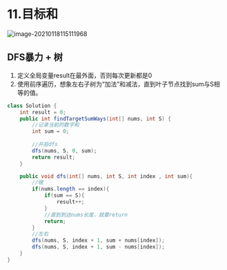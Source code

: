 # 11.目标和

![image-20210118115111968](https://raw.githubusercontent.com/TWDH/Leetcode-From-Zero/pictures/img/image-20210118115111968.png)

## DFS暴力 + 树

1. 定义全局变量result在最外面，否则每次更新都是0
2. 使用前序遍历，想象左右子树为“加法”和减法，直到叶子节点找到sum与S相等的值。

```java
class Solution {
    int result = 0;
    public int findTargetSumWays(int[] nums, int S) {
        //记录当前的数字和
        int sum = 0;
        
        //开启dfs
        dfs(nums, S, 0, sum);
        return result;
    }

    public void dfs(int[] nums, int S, int index , int sum){
        //根
        if(nums.length == index){
            if(sum == S){
                result++;
            }
            //直到到达nums长度，就要return   
            return;     
        }
        //左右
        dfs(nums, S, index + 1, sum + nums[index]);
        dfs(nums, S, index + 1, sum - nums[index]);
    }
}
```

